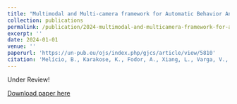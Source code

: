 ```yaml
---
title: "Multimodal and Multi-camera framework for Automatic Behavior Analysis of Children with Autism during ADOS-2." 
collection: publications
permalink: /publication/2024-multimodal-and-multicamera-framework-for-automatic-behaviour-analysis-of-children-with-autism-during-ados2
excerpt: ''
date: 2024-01-01
venue: ''
paperurl: 'https://un-pub.eu/ojs/index.php/gjcs/article/view/5810'
citation: 'Melício, B., Karakose, K., Fodor, A., Xiang, L., Varga, V., Soorya L., Dillon, E., Chetouani, M., Fenech, K., & Lorincz, A. (2024). .&quot; <i>Global Journal of Computer Sciences: Theory and Research</i>.'
---
```

Under Review!

[Download paper here]()
